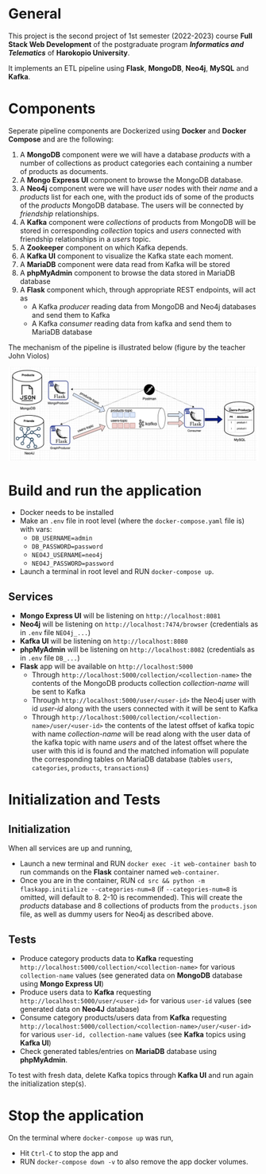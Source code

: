 # General

This project is the second project of 1st semester (2022-2023) course **Full Stack Web Development** of the postgraduate program **_Informatics and Telematics_** of **Harokopio University**.

It implements an ETL pipeline using **Flask**, **MongoDB**, **Neo4j**, **MySQL** and **Kafka**.

# Components

Seperate pipeline components are Dockerized using **Docker** and **Docker Compose** and are the following:

1. A **MongoDB** component were we will have a database _products_ with a number of collections as product categories each containing a number of products as documents.
2. A **Mongo Express UI** component to browse the MongoDB database.
3. A **Neo4j** component were we will have _user_ nodes with their _name_ and a _products_ list for each one, with the product ids of some of the products of the _products_ MongoDB database. The users will be connected by _friendship_ relationships.
4. A **Kafka** component were _collections_ of products from MongoDB will be stored in corresponding _collection_ topics and _users_ connected with friendship relationships in a _users_ topic.
5. A **Zookeeper** component on which Kafka depends.
6. A **Kafka UI** component to visualize the Kafka state each moment.
7. A **MariaDB** component were data read from Kafka will be stored
8. A **phpMyAdmin** component to browse the data stored in MariaDB database
9. A **Flask** component which, through appropriate REST endpoints, will act as
   - A Kafka _producer_ reading data from MongoDB and Neo4j databases and send them to Kafka
   - A Kafka _consumer_ reading data from kafka and send them to MariaDB database

The mechanism of the pipeline is illustrated below (figure by the teacher John Violos)

<p align="center"><img src="./resources/ETL-Pipeline.jpg" alt="ETL-Pipeline" width="750"/></p>

# Build and run the application

- Docker needs to be installed
- Make an `.env` file in root level (where the `docker-compose.yaml` file is) with vars:
  - `DB_USERNAME=admin`
  - `DB_PASSWORD=password`
  - `NEO4J_USERNAME=neo4j`
  - `NEO4J_PASSWORD=password`
- Launch a terminal in root level and RUN `docker-compose up`.

## Services

- **Mongo Express UI** will be listening on `http://localhost:8081`
- **Neo4j** will be listening on `http://localhost:7474/browser` (credentials as in `.env` file `NEO4j_...`)
- **Kafka UI** will be listening on `http://localhost:8080`
- **phpMyAdmin** will be listening on `http://localhost:8082` (credentials as in `.env` file `DB_...`)
- **Flask** app will be available on `http://localhost:5000`
  - Through `http://localhost:5000/collection/<collection-name>` the contents of the MongoDB products collection _collection-name_ will be sent to Kafka
  - Through `http://localhost:5000/user/<user-id>` the Neo4j user with id _user-id_ along with the users connected with it will be sent to Kafka
  - Through `http://localhost:5000/collection/<collection-name>/user/<user-id>` the contents of the latest offset of kafka topic with name _collection-name_ will be read along with the user data of the kafka topic with name _users_ and of the latest offset where the user with this id is found and the matched infomation will populate the corresponding tables on MariaDB database (tables `users`, `categories`, `products`, `transactions`)

# Initialization and Tests

## Initialization

When all services are up and running,

- Launch a new terminal and RUN `docker exec -it web-container bash` to run commands on the **Flask** container named `web-container`.
- Once you are in the container, RUN `cd src && python -m flaskapp.initialize --categories-num=8` (if `--categories-num=8` is omitted, will default to 8. 2-10 is recommended). This will create the _products_ database and 8 collections of products from the `products.json` file, as well as dummy users for Neo4j as described above.

## Tests

- Produce category products data to **Kafka** requesting `http://localhost:5000/collection/<collection-name>` for various `collection-name` values (see generated data on **MongoDB** database using **Mongo Express UI**)
- Produce users data to **Kafka** requesting `http://localhost:5000/user/<user-id>` for various `user-id` values (see generated data on **Neo4J** database)
- Consume category products/users data from **Kafka** requesting `http://localhost:5000/collection/<collection-name>/user/<user-id>` for various `user-id, collection-name` values (see **Kafka** topics using **Kafka UI**)
- Check generated tables/entries on **MariaDB** database using **phpMyAdmin**.

To test with fresh data, delete Kafka topics through **Kafka UI** and run again the initialization step(s).

# Stop the application

On the terminal where `docker-compose up` was run,

- Hit `Ctrl-C` to stop the app and
- RUN `docker-compose down -v` to also remove the app docker volumes.
